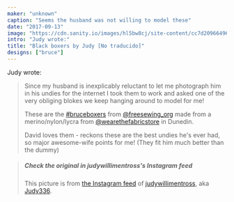 ```yaml
---
maker: "unknown"
caption: "Seems the husband was not willing to model these"
date: "2017-09-13"
image: "https://cdn.sanity.io/images/hl5bw8cj/site-content/cc7d2096649640ce7638cb6ba4c81815bd8fef29-720x890.jpg"
intro: "Judy wrote:"
title: "Black boxers by Judy [No traducido]"
designs: ["bruce"]
---
```


Judy wrote:

> Since my husband is inexplicably reluctant to let me photograph 
> him in his undies for the internet I took them to work and asked 
> one of the very obliging blokes we keep hanging around to model for me! 
> 
> These are the [#bruceboxers](https://www.instagram.com/explore/tags/bruceboxers/) 
> from [@freesewing_org](https://www.instagram.com/freesewing_org/) made from a 
> merino/nylon/lycra from [@wearethefabricstore](https://www.instagram.com/wearethefabricstore/) 
> in Dunedin. 
>
> David loves them - reckons these are the best undies he's 
> ever had, so major awesome-wife points for me! 
> (They fit him much better than the dummy)

> ##### Check the original in judywillimentross's Instagram feed
>
> This picture is from [the Instagram feed](https://www.instagram.com/p/BZAT_btB_dq/)
> of [judywillimentross](https://www.instagram.com/judywillimentross/), aka [Judy336](/users/qdzpx).

